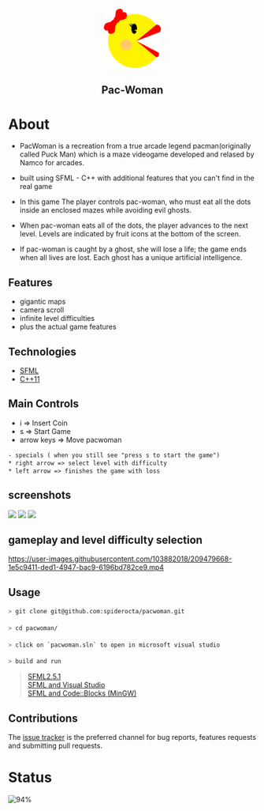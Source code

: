 <p align="center">
  <img src="https://github.com/spiderocta/pacwoman/blob/master/pacwoman/assets/Pac%20Woman.png" height="120">
  <h2 align="center">Pac-Woman</h2>
</p>


# About
- PacWoman is a recreation from a true arcade legend pacman(originally called Puck Man) which is a maze videogame developed and relased by Namco for arcades. 

- built using SFML - C++ with additional features that you can't find in the real game 
 
- In this game The player controls pac-woman, who must eat all the dots inside an enclosed mazes while avoiding evil ghosts.

- When pac-woman eats all of the dots, the player advances to the next level. Levels are indicated by fruit icons at the bottom of the screen. 

- If pac-woman is caught by a ghost, she will lose a life; the game ends when all lives are lost. Each ghost has a unique artificial intelligence. 

## Features 
- gigantic maps 
- camera scroll
- infinite level difficulties  
- plus the actual game features 


## Technologies  
- [SFML](https://www.sfml-dev.org/)  
- [C++11](https://en.cppreference.com/w/cpp/11)  


## Main Controls 
* i => Insert Coin
* s => Start Game
* arrow keys => Move pacwoman

```
- specials ( when you still see "press s to start the game") 
* right arrow => select level with difficulty
* left arrow => finishes the game with loss
```

## screenshots
<img src="https://user-images.githubusercontent.com/103882018/209479355-da7baf7c-3120-4f1a-907a-c086cb8c52a6.png" width="250"> <img src="https://user-images.githubusercontent.com/103882018/209479383-38523450-4974-4407-863c-b5d8a0200af6.png" width="250">
 <img src="https://user-images.githubusercontent.com/103882018/209479403-80bfbda0-92a9-4272-a17a-66b0e034feb7.png" width="250">

## gameplay and level difficulty selection

https://user-images.githubusercontent.com/103882018/209479668-1e5c9411-ded1-4947-bac9-6196bd782ce9.mp4


## Usage


```bash
> git clone git@github.com:spiderocta/pacwoman.git 

> cd pacwoman/

> click on `pacwoman.sln` to open in microsoft visual studio 

> build and run
```


> [SFML2.5.1](https://www.sfml-dev.org/download/sfml/2.5.1/)  
> [SFML and Visual Studio](https://www.sfml-dev.org/tutorials/2.5/start-vc.php)    
> [SFML and Code::Blocks (MinGW)](https://www.sfml-dev.org/tutorials/2.5/start-cb.php) 



## Contributions

The [issue tracker](https://github.com/spiderocta/pacwoman/issues) is the preferred channel for bug reports, features requests and submitting pull requests.

# Status 
![94%](https://progress-bar.dev/85/?title=Done)


